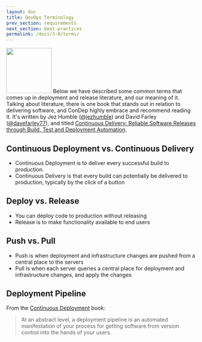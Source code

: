 ```yaml
---
layout: doc
title: DevOps Terminology
prev_section: requirements
next_section: best-practices
permalink: /docs/3-0/terms/
---
```


[<img src="http://ecx.images-amazon.com/images/I/71sYKaNItcL.jpg" class="img-align-right" style="width: 120px;">](http://www.amazon.com/dp/0321601912?tag=contindelive-20)
Below we have described some common terms that comes up in deployment and release 
literature, and our meaning of it. Talking about literature, there is one book that 
stands out in relation to delivering software, and ConDep highly embrace and 
recommend reading it. It's written by Jez Humble ([@jezhumble](https://twitter.com/jezhumble)) 
and David Farley ([@davefarley77](https://twitter.com/davefarley77)), and 
titled [Continuous Delivery: Reliable Software Releases through Build, Test and Deployment Automation](http://www.amazon.com/dp/0321601912?tag=contindelive-20).

## Continuous Deployment vs. Continuous Delivery

* Continuous Deployment is to deliver every successful build to production.
* Continuous Delivery is that every build can potentially be delivered to production, 
  typically by the click of a button

## Deploy vs. Release

* You can deploy code to production without releasing
* Release is to make functionality available to end users

## Push vs. Pull

* Push is when deployment and infrastructure changes are pushed from a central place 
  to the servers
* Pull is when each server queries a central place for deployment and infrastructure 
  changes, and apply the changes

## Deployment Pipeline

From the [Continuous Deployment](http://www.amazon.com/dp/0321601912?tag=contindelive-20) book:

> At an abstract level, a deployment pipeline is an automated manifestation of your 
> process for getting software from version control into the hands of your users.